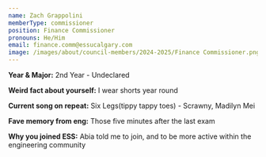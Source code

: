 ```yaml
---
name: Zach Grappolini
memberType: commissioner
position: Finance Commissioner
pronouns: He/Him
email: finance.comm@essucalgary.com
image: /images/about/council-members/2024-2025/Finance Commissioner.png
---
```


**Year & Major:** 2nd Year - Undeclared

**Weird fact about yourself:** I wear shorts year round

**Current song on repeat:** Six Legs(tippy tappy toes) - Scrawny, Madilyn Mei

**Fave memory from eng:** Those five minutes after the last exam

**Why you joined ESS:** Abia told me to join,  and to be more active within the engineering community
